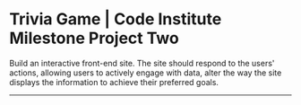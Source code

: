 # Trivia Game | Code Institute Milestone Project Two

Build an interactive front-end site. The site should respond to the users' actions, allowing users to actively engage with data, alter the way the site displays the information to achieve their preferred goals.

--------------------

